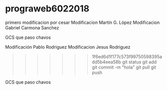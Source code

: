 ﻿# prograweb6022018
primero modificacion por cesar
Modificacion Martín G. López
Modificacion Gabriel Carmona Sanchez


GCS que paso chavos

Modificación Pablo Rodriguez
Modificacion Jesus Rodriguez
>>>>>>> 1f6ed6d1f177c573f99750598395add5b4eea58b
git status
git add
git commit -m "hola"
git pull
git push






































GCS que paso chavos
